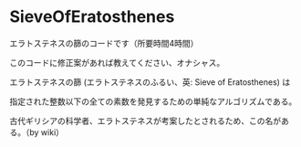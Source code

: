 # SieveOfEratosthenes

エラトステネスの篩のコードです（所要時間4時間）

このコードに修正案があれば教えてください、オナシャス。

エラトステネスの篩 (エラトステネスのふるい、英: Sieve of Eratosthenes) は

指定された整数以下の全ての素数を発見するための単純なアルゴリズムである。

古代ギリシアの科学者、エラトステネスが考案したとされるため、この名がある。（by wiki）
